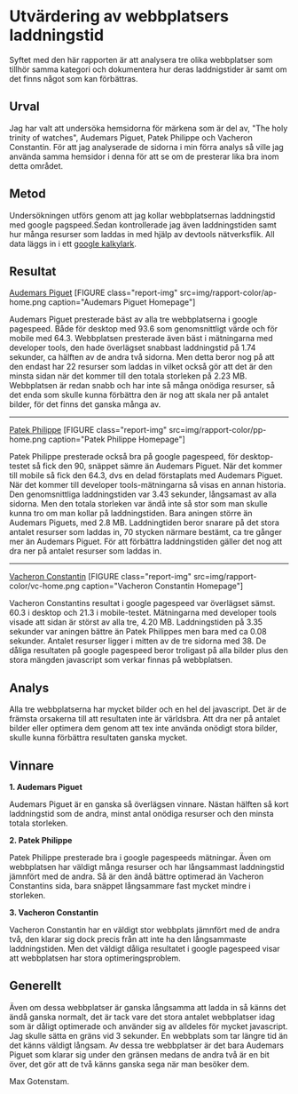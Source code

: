 Utvärdering av webbplatsers laddningstid
=======================

Syftet med den här rapporten är att analysera tre olika webbplatser som tillhör samma kategori och dokumentera hur 
deras laddnigstider är samt om det finns något som kan förbättras.

Urval
-----------------------

Jag har valt att undersöka hemsidorna för märkena som är del av, "The holy trinity of watches", Audemars Piguet, Patek Philippe och Vacheron Constantin. För att jag analyserade de sidorna i min förra analys så ville jag använda samma hemsidor i denna för att 
se om de presterar lika bra inom detta området.

Metod
-----------------------

Undersökningen utförs genom att jag kollar webbplatsernas laddningstid med google pagspeed.Sedan kontrollerade jag även laddningstiden samt hur många resurser som laddas in med hjälp av devtools nätverksflik. All data läggs in i ett [google kalkylark](https://docs.google.com/spreadsheets/d/1cgLGZ_f_pwYyPAsUFBXfvo_vizUlLbt8YswF5yJ5_iM/edit?usp=sharing).

Resultat
-----------------------

[Audemars Piguet](https://www.audemarspiguet.com)
[FIGURE class="report-img" src=img/rapport-color/ap-home.png caption="Audemars Piguet Homepage"]

Audemars Piguet presterade bäst av alla tre webbplatserna i google pagespeed. Både för desktop med 93.6 som genomsnittligt värde
och för mobile med 64.3. Webbplatsen presterade även bäst i mätningarna med developer tools, den hade överlägset snabbast laddningstid 
på 1.74 sekunder, ca hälften av de andra två sidorna. Men detta beror nog på att den endast har 22 resurser som laddas in vilket också gör 
att det är den minsta sidan när det kommer till den totala storleken på 2.23 MB. Webbplatsen är redan snabb och har inte så många onödiga resurser, så det enda som skulle kunna förbättra den är nog att skala ner på antalet bilder, för det finns det ganska många av.

<hr>

[Patek Philippe](https://www.patek.com)
[FIGURE class="report-img" src=img/rapport-color/pp-home.png caption="Patek Philippe Homepage"]

Patek Philippe presterade också bra på google pagespeed, för desktop-testet så fick den 90, snäppet sämre än Audemars Piguet. När det kommer till mobile så fick den 64.3, dvs en delad förstaplats med Audemars Piguet. När det kommer till developer tools-mätningarna så visas en annan historia. Den genomsnittliga laddningstiden var 3.43 sekunder, långsamast av alla sidorna. Men den totala storleken var ändå inte så stor som man skulle kunna tro om man kollar på laddningstiden. Bara aningen större än Audemars Piguets, med 2.8 MB. Laddningtiden beror snarare på det stora antalet resurser som laddas in, 70 stycken närmare bestämt, ca tre gånger mer än Audemars Piguet. För att förbättra laddningstiden gäller det nog att dra ner på antalet resurser som laddas in.

<hr>

[Vacheron Constantin](https://www.vacheron-constantin.com)
[FIGURE class="report-img" src=img/rapport-color/vc-home.png caption="Vacheron Constantin Homepage"]

Vacheron Constantins resultat i google pagespeed var överlägset sämst. 60.3 i desktop och 21.3 i mobile-testet. Mätningarna med 
developer tools visade att sidan är störst av alla tre, 4.20 MB. Laddningstiden på 3.35 sekunder var aningen bättre än Patek Philippes 
men bara med ca 0.08 sekunder. Antalet resurser ligger i mitten av de tre sidorna med 38. De dåliga resultaten på google pagespeed beror troligast på alla bilder plus den stora mängden javascript som verkar finnas på webbplatsen.

Analys
-----------------------
Alla tre webbplatserna har mycket bilder och en hel del javascript. Det är de främsta orsakerna till att resultaten inte är världsbra.
Att dra ner på antalet bilder eller optimera dem genom att tex inte använda onödigt stora bilder, skulle kunna förbättra resultaten ganska mycket. 

Vinnare
-----------------------
<b>1. Audemars Piguet</b>

Audemars Piguet är en ganska så överlägsen vinnare. Nästan hälften så kort laddningstid som de andra, minst antal onödiga resurser 
och den minsta totala storleken.

<b>2. Patek Philippe</b>

Patek Philippe presterade bra i google pagespeeds mätningar. Även om webbplatsen har väldigt många resurser och har långsammast laddningstid jämnfört med de andra. Så är den ändå bättre optimerad än Vacheron Constantins sida, bara snäppet långsammare fast mycket mindre i storleken.

<b>3. Vacheron Constantin </b>

Vacheron Constantin har en väldigt stor webbplats jämnfört med de andra två, den klarar sig dock precis från att inte ha den långsammaste laddningstiden. Men det väldigt dåliga resultatet i google pagespeed visar att webbplatsen har stora optimeringsproblem.

Generellt
-----------------------
Även om dessa webbplatser är ganska långsamma att ladda in så känns det ändå ganska normalt, det är tack vare det stora antalet webbplatser idag som är dåligt optimerade och använder sig av alldeles för mycket javascript. Jag skulle sätta en gräns vid 3 sekunder. En webbplats som tar längre tid än det känns väldigt långsam. Av dessa tre webbplatser är det bara Audemars Piguet som klarar sig under den gränsen medans de andra två är en bit över, det gör att de två känns ganska sega när man besöker dem.

Max Gotenstam.